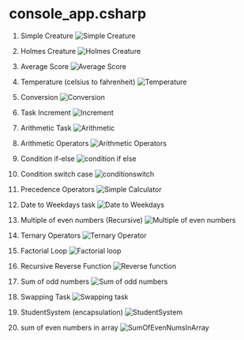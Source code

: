# console_app.csharp

1. Simple Creature
![Simple Creature](../console_app.csharp/assets/images/simplecreature.png)

2. Holmes Creature
![Holmes Creature](../console_app.csharp/assets/images/holmescreature.png)

3. Average Score 
![Average Score](../console_app.csharp/assets/images/average.png)

4. Temperature (celsius to fahrenheit)
![Temperature](../console_app.csharp/assets/images/temperature.png)

5. Conversion
![Conversion](../console_app.csharp/assets/images/conversion.png)

6. Task Increment
![Increment](../console_app.csharp/assets/images/taskincrement.png)

7. Arithmetic Task
![Arithmetic](../console_app.csharp/assets/images/arithmetictask.png)

8. Arithmetic Operators
![Arithmetic Operators](../console_app.csharp/assets/images/arithmeticoperators.png)

9. Condition if-else
![condition if else](../console_app.csharp/assets/images/conditionifelse.png)

10. Condition switch case
![conditionswitch](../console_app.csharp/assets/images/conditionswitch.png)

11. Precedence Operators 
![Simple Calculator](../console_app.csharp/assets/images/precedenceoperators.png)

12. Date to Weekdays task
![Date to Weekdays](../console_app.csharp/assets/images/datetoweekdays.png)

13. Multiple of even numbers (Recursive)
![Multiple of even numbers](../console_app.csharp/assets/images/multiplyeven.png)

14. Ternary Operators
![Ternary Operator](../console_app.csharp/assets/images/ternaryoperator.png)

15. Factorial Loop
![Factorial loop](../console_app.csharp/assets/images/factorialloop.png)

16. Recursive Reverse Function
![Reverse function](../console_app.csharp/assets/images/reversefunction.png)

17. Sum of odd numbers
![Sum of odd numbers](../console_app.csharp/assets/images/sumofodds.png)

18. Swapping Task
![Swapping task](../console_app.csharp/assets/images/swaptask.png)

19. StudentSystem (encapsulation) 
![StudentSystem](../console_app.csharp/assets/images/studentsystem.png)

1.  sum of even numbers in array
    ![SumOfEvenNumsInArray](../console_app.csharp/assets/images/sumofevensinarr.png) 